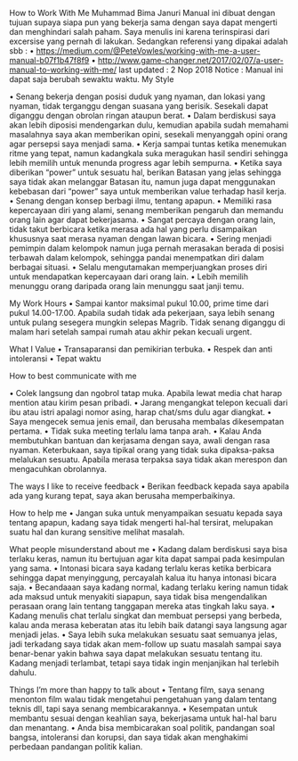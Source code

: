 How to Work With Me Muhammad Bima Januri Manual ini dibuat dengan tujuan supaya siapa pun yang bekerja sama dengan saya dapat mengerti dan menghindari salah paham. Saya menulis ini karena terinspirasi dari excersise yang pernah di lakukan. Sedangkan referensi yang dipakai adalah sbb : • https://medium.com/@PeteVowles/working-with-me-a-user-manual-b07f1b47f8f9 • http://www.game-changer.net/2017/02/07/a-user-manual-to-working-with-me/ last updated : 2 Nop 2018 Notice : Manual ini dapat saja berubah sewaktu waktu. My Style

• Senang bekerja dengan posisi duduk yang nyaman, dan lokasi yang nyaman, tidak terganggu dengan suasana yang berisik. Sesekali dapat diganggu dengan obrolan ringan ataupun berat. • Dalam berdiskusi saya akan lebih diposisi mendengarkan dulu, kemudian apabila sudah memahami masalahnya saya akan memberikan opini, sesekali menyanggah opini orang agar persepsi saya menjadi sama. • Kerja sampai tuntas ketika menemukan ritme yang tepat, namun kadangkala suka meragukan hasil sendiri sehingga lebih memilih untuk menunda progress agar lebih sempurna. • Ketika saya diberikan “power” untuk sesuatu hal, berikan Batasan yang jelas sehingga saya tidak akan melanggar Batasan itu, namun juga dapat menggunakan kebebasan dari “power” saya untuk memberikan value terhadap hasil kerja. • Senang dengan konsep berbagi ilmu, tentang apapun. • Memiliki rasa kepercayaan diri yang alami, senang memberikan pengaruh dan memandu orang lain agar dapat bekerjasama. • Sangat percaya dengan orang lain, tidak takut berbicara ketika merasa ada hal yang perlu disampaikan khususnya saat merasa nyaman dengan lawan bicara. • Sering menjadi pemimpin dalam kelompok namun juga pernah merasakan berada di posisi terbawah dalam kelompok, sehingga pandai menempatkan diri dalam berbagai situasi. • Selalu mengutamakan memperjuangkan proses diri untuk mendapatkan kepercayaan dari orang lain. • Lebih memilih menunggu orang daripada orang lain menunggu saat janji temu.

My Work Hours • Sampai kantor maksimal pukul 10.00, prime time dari pukul 14.00-17.00. Apabila sudah tidak ada pekerjaan, saya lebih senang untuk pulang sesegera mungkin selepas Magrib. Tidak senang diganggu di malam hari setelah sampai rumah atau akhir pekan kecuali urgent.

What I Value • Transaparansi dan pemikirian terbuka. • Respek dan anti intoleransi • Tepat waktu

How to best communicate with me

• Colek langsung dan ngobrol tatap muka. Apabila lewat media chat harap mention atau kirim pesan pribadi. • Jarang mengangkat telepon kecuali dari ibu atau istri apalagi nomor asing, harap chat/sms dulu agar diangkat. • Saya mengecek semua jenis email, dan berusaha membalas dikesempatan pertama. • Tidak suka meeting terlalu lama tanpa arah. • Kalau Anda membutuhkan bantuan dan kerjasama dengan saya, awali dengan rasa nyaman. Keterbukaan, saya tipikal orang yang tidak suka dipaksa-paksa melalukan sesuatu. Apabila merasa terpaksa saya tidak akan merespon dan mengacuhkan obrolannya.

The ways I like to receive feedback • Berikan feedback kepada saya apabila ada yang kurang tepat, saya akan berusaha memperbaikinya.

How to help me • Jangan suka untuk menyampaikan sesuatu kepada saya tentang apapun, kadang saya tidak mengerti hal-hal tersirat, melupakan suatu hal dan kurang sensitive melihat masalah.

What people misunderstand about me • Kadang dalam berdiskusi saya bisa terlaku keras, namun itu bertujuan agar kita dapat sampai pada kesimpulan yang sama. • Intonasi bicara saya kadang terlalu keras ketika berbicara sehingga dapat menyinggung, percayalah kalua itu hanya intonasi bicara saja. • Becandaaan saya kadang normal, kadang terlaku kering namun tidak ada maksud untuk menyakiti siapapun, saya tidak bisa mengendalikan perasaan orang lain tentang tanggapan mereka atas tingkah laku saya. • Kadang menulis chat terlalu singkat dan membuat persepsi yang berbeda, kalau anda merasa keberatan atas itu lebih baik datangi saya langsung agar menjadi jelas. • Saya lebih suka melakukan sesuatu saat semuanya jelas, jadi terkadang saya tidak akan mem-follow up suatu masalah sampai saya benar-benar yakin bahwa saya dapat melakukan sesuatu tentang itu. Kadang menjadi terlambat, tetapi saya tidak ingin menjanjikan hal terlebih dahulu.

Things I’m more than happy to talk about • Tentang film, saya senang menonton film walau tidak mengetahui pengetahuan yang dalam tentang teknis dll, tapi saya senang membicarakannya. • Kesempatan untuk membantu sesuai dengan keahlian saya, bekerjasama untuk hal-hal baru dan menantang. • Anda bisa membicarakan soal politik, pandangan soal bangsa, intoleransi dan korupsi, dan saya tidak akan menghakimi perbedaan pandangan politik kalian.